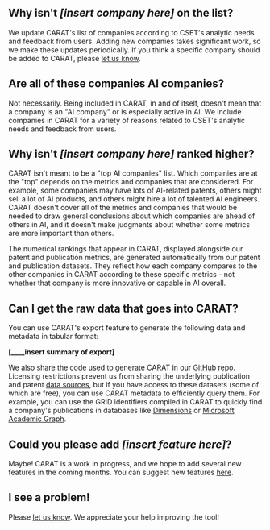 ## Why isn't *[insert company here]* on the list?

We update CARAT's list of companies according to CSET's analytic needs and feedback from users. Adding new companies takes significant work, so we make these updates periodically. If you think a specific company should be added to CARAT, please [let us know](https://forms.gle/7RxrtAJHya2FmjXB6).

## Are all of these companies AI companies?

Not necessarily. Being included in CARAT, in and of itself, doesn't mean that a company is an "AI company" or is especially active in AI. We include companies in CARAT for a variety of reasons related to CSET's analytic needs and feedback from users.

## Why isn't *[insert company here]* ranked higher?

CARAT isn't meant to be a "top AI companies" list. Which companies are at the "top" depends on the metrics and companies that are considered. For example, some companies may have lots of AI-related patents, others might sell a lot of AI products, and others might hire a lot of talented AI engineers. CARAT doesn't cover all of the metrics and companies that would be needed to draw general conclusions about which companies are ahead of others in AI, and it doesn't make judgments about whether some metrics are more important than others.

The numerical rankings that appear in CARAT, displayed alongside our patent and publication metrics, are generated automatically from our patent and publication datasets. They reflect how each company compares to the other companies in CARAT according to these specific metrics - not whether that company is more innovative or capable in AI overall.

## Can I get the raw data that goes into CARAT?

You can use CARAT's export feature to generate the following data and metadata in tabular format:

**[____insert summary of export]**

We also share the code used to generate CARAT in our [GitHub repo](https://github.com/georgetown-cset/ai-companies-visualization). Licensing restrictions prevent us from sharing the underlying publication and patent [data sources](_____), but if you have access to these datasets (some of which are free), you can use CARAT metadata to efficiently query them. For example, you can use the GRID identifiers compiled in CARAT to quickly find a company's publications in databases like [Dimensions](https://www.dimensions.ai/) or [Microsoft Academic Graph](https://www.microsoft.com/en-us/research/project/microsoft-academic-graph/).

## Could you please add *[insert feature here]*?

Maybe! CARAT is a work in progress, and we hope to add several new features in the coming months. You can suggest new features [here](https://forms.gle/7RxrtAJHya2FmjXB6).

## I see a problem!

Please [let us know](https://forms.gle/7RxrtAJHya2FmjXB6). We appreciate your help improving the tool!
